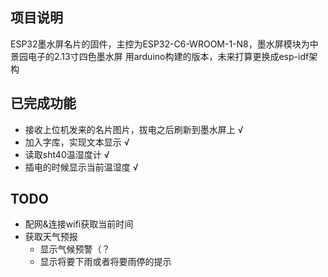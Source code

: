 ## 项目说明
ESP32墨水屏名片的固件，主控为ESP32-C6-WROOM-1-N8，墨水屏模块为中景园电子的2.13寸四色墨水屏
用arduino构建的版本，未来打算更换成esp-idf架构

## 已完成功能
- 接收上位机发来的名片图片，拔电之后刷新到墨水屏上 √
- 加入字库，实现文本显示 √
- 读取sht40温湿度计 √
- 插电的时候显示当前温湿度 √

## TODO
- 配网&连接wifi获取当前时间
- 获取天气预报
  - 显示气候预警（？
  - 显示将要下雨或者将要雨停的提示